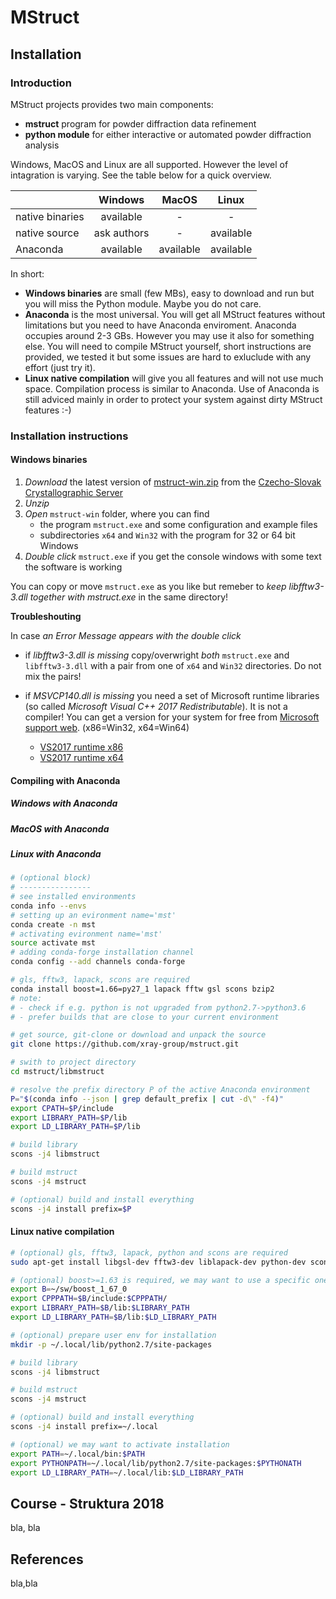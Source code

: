 # MStruct

## Installation

### Introduction

MStruct projects provides two main components:	
- **mstruct** program for powder diffraction data refinement
- **python module** for either interactive or automated powder diffraction analysis

Windows, MacOS and Linux are all supported. However the level of intagration is varying.
See the table below for a quick overview.

|                 | Windows       | MacOS     | Linux     |
|:--------------- |:-------------:|:---------:|:---------:|
| native binaries | available     | -         | -         |
| native source   | ask authors   | -         | available |
| Anaconda        | available     | available | available |

<!--
|                 | Windows       | MacOS     | Linux     |
| native binaries | available     | -         | -         |
| native source   | ask authors   | -         | available |
| Anaconda        | available     | available | available |
!-->

In short:
- **Windows binaries** are small (few MBs), easy to download and run but you will
  miss the Python module. Maybe you do not care.
- **Anaconda** is the most universal. You will get all MStruct features without
  limitations but you need to have Anaconda enviroment. Anaconda occupies around
  2-3 GBs. However you may use it also for something else. You will need to
  compile MStruct yourself, short instructions are provided, we tested it but
  some issues are hard to exluclude with any effort (just try it).
- **Linux native compilation** will give you all features and will not use
  much space. Compilation process is similar to Anaconda. Use of Anaconda is still
  adviced mainly in order to protect your system against dirty MStruct features :-)

### Installation instructions

#### Windows binaries

1. *Download* the latest version of [mstruct-win.zip](http://www.xray.cz/mstruct/mstruct-win.zip)
   from the [Czecho-Slovak Crystallographic Server](http://www.xray.cz/)
2. *Unzip*
3. *Open* `mstruct-win` folder, where you can find
	- the program `mstruct.exe` and some configuration and example files
	- subdirectories `x64` and `Win32` with the program for 32 or 64 bit Windows
4. *Double click* `mstruct.exe` if you get the console windows with some text the software
   is working

You can copy or move `mstruct.exe` as you like but remeber to *keep libfftw3-3.dll together with
mstruct.exe* in the same directory!

**Troubleshouting**

In case *an Error Message appears with the double click*
- if *libfftw3-3.dll is missing* copy/overwright *both* `mstruct.exe` and `libfftw3-3.dll` with
a pair from one of `x64` and `Win32` directories. Do not mix the pairs!
- if *MSVCP140.dll is missing* you need a set of Microsoft runtime libraries (so called *Microsoft
Visual C++ 2017 Redistributable*). It is not a compiler! You can get a version for your system
for free from [Microsoft support web](https://www.visualstudio.com/downloads/). (x86=Win32, x64=Win64)

	- [VS2017 runtime x86](https://aka.ms/vs/15/release/VC_redist.x86.exe)
	- [VS2017 runtime x64](https://aka.ms/vs/15/release/VC_redist.x64.exe)

#### Compiling with Anaconda

##### Windows with Anaconda



##### MacOS with Anaconda

##### Linux with Anaconda

```bash
# (optional block)
# ----------------
# see installed environments
conda info --envs
# setting up an evironment name='mst'
conda create -n mst
# activating evironment name='mst'
source activate mst
# adding conda-forge installation channel
conda config --add channels conda-forge

# gls, fftw3, lapack, scons are required
conda install boost=1.66=py27_1 lapack fftw gsl scons bzip2
# note:
# - check if e.g. python is not upgraded from python2.7->python3.6
# - prefer builds that are close to your current environment

# get source, git-clone or download and unpack the source
git clone https://github.com/xray-group/mstruct.git

# swith to project directory
cd mstruct/libmstruct

# resolve the prefix directory P of the active Anaconda environment
P="$(conda info --json | grep default_prefix | cut -d\" -f4)"
export CPATH=$P/include
export LIBRARY_PATH=$P/lib
export LD_LIBRARY_PATH=$P/lib

# build library
scons -j4 libmstruct

# build mstruct
scons -j4 mstruct

# (optional) build and install everything   
scons -j4 install prefix=$P
```

#### Linux native compilation

```bash
# (optional) gls, fftw3, lapack, python and scons are required
sudo apt-get install libgsl-dev fftw3-dev liblapack-dev python-dev scons

# (optional) boost>=1.63 is required, we may want to use a specific one
export B=~/sw/boost_1_67_0
export CPPPATH=$B/include:$CPPPATH/
export LIBRARY_PATH=$B/lib:$LIBRARY_PATH
export LD_LIBRARY_PATH=$B/lib:$LD_LIBRARY_PATH

# (optional) prepare user env for installation
mkdir -p ~/.local/lib/python2.7/site-packages

# build library
scons -j4 libmstruct

# build mstruct
scons -j4 mstruct

# (optional) build and install everything
scons -j4 install prefix=~/.local

# (optional) we may want to activate installation
export PATH=~/.local/bin:$PATH
export PYTHONPATH=~/.local/lib/python2.7/site-packages:$PYTHONATH
export LD_LIBRARY_PATH=~/.local/lib:$LD_LIBRARY_PATH
```

## Course - Struktura 2018

bla, bla

## References

bla,bla

